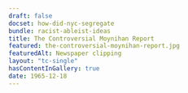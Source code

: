 ```yaml
--- 
draft: false
docset: how-did-nyc-segregate
bundle: racist-ableist-ideas
title: The Controversial Moynihan Report
featured: the-controversial-moynihan-report.jpg
featuredAlt: Newspaper clipping
layout: "tc-single"
hasContentInGallery: true
date: 1965-12-18
--- 
```

